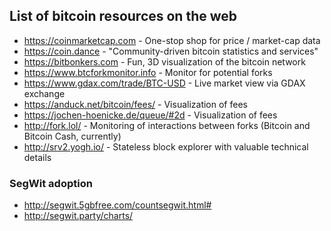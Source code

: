 ## List of bitcoin resources on the web

* https://coinmarketcap.com - One-stop shop for price / market-cap data
* https://coin.dance - "Community-driven bitcoin statistics and services"
* https://bitbonkers.com - Fun, 3D visualization of the bitcoin network
* https://www.btcforkmonitor.info - Monitor for potential forks
* https://www.gdax.com/trade/BTC-USD - Live market view via GDAX exchange
* https://anduck.net/bitcoin/fees/ - Visualization of fees
* https://jochen-hoenicke.de/queue/#2d - Visualization of fees
* http://fork.lol/ - Monitoring of interactions between forks (Bitcoin and Bitcoin Cash, currently)
* http://srv2.yogh.io/ - Stateless block explorer with valuable technical details

### SegWit adoption

* http://segwit.5gbfree.com/countsegwit.html#
* http://segwit.party/charts/
